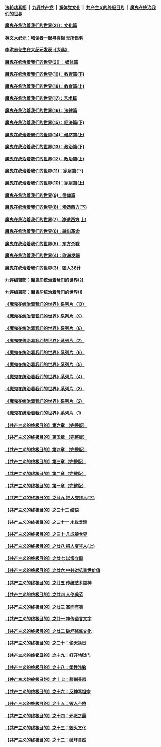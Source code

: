 ####  [法轮功真相](../../../../basic/blob/master/README.md?t=12090931) &nbsp;|&nbsp; [九评共产党](../../../../9ping.md/blob/master/README.md?t=12090931) &nbsp;|&nbsp; [解体党文化](../../../../jtdwh.md/blob/master/README.md?t=12090931)  &nbsp;|&nbsp; [共产主义的终极目的](../../../../gczydzjmd.md/blob/master/README.md?t=12090931) &nbsp;|&nbsp; [魔鬼在统治我们的世界](../../../../mgztzwmdsj.md/blob/master/README.md?t=12090931) 

#### [魔鬼在统治着我们的世界(21)：文化篇](../pages/nsc422/n10597706.md?t=12090931) 

#### [英文大纪元：和读者一起寻真相 无所畏惧](../pages/nsc422/n12542027.md?t=12090931) 

#### [李洪志先生在大纪元发表《大选》](../pages/nsc422/n12534746.md?t=12090931) 

#### [魔鬼在统治着我们的世界(20)：媒体篇](../pages/nsc422/n10586579.md?t=12090931) 

#### [魔鬼在统治着我们的世界(19)：教育篇(下)](../pages/nsc422/n10564808.md?t=12090931) 

#### [魔鬼在统治着我们的世界(18)：教育篇(上)](../pages/nsc422/n10526970.md?t=12090931) 

#### [魔鬼在统治着我们的世界(17)：艺术篇](../pages/nsc422/n10499093.md?t=12090931) 

#### [魔鬼在统治着我们的世界(16)：法律篇](../pages/nsc422/n10485969.md?t=12090931) 

#### [魔鬼在统治着我们的世界(15)：经济篇(下)](../pages/nsc422/n10469975.md?t=12090931) 

#### [魔鬼在统治着我们的世界(14)：经济篇(上)](../pages/nsc422/n10457370.md?t=12090931) 

#### [魔鬼在统治着我们的世界(13)：政治篇(下)](../pages/nsc422/n10448270.md?t=12090931) 

#### [魔鬼在统治着我们的世界(12)：政治篇(上)](../pages/nsc422/n10444576.md?t=12090931) 

#### [魔鬼在统治着我们的世界(11)：家庭篇(下)](../pages/nsc422/n10440961.md?t=12090931) 

#### [魔鬼在统治着我们的世界(10)：家庭篇(上)](../pages/nsc422/n10435448.md?t=12090931) 

#### [魔鬼在统治着我们的世界(9)：信仰篇](../pages/nsc422/n10432159.md?t=12090931) 

#### [魔鬼在统治着我们的世界(8)：渗透西方(下)](../pages/nsc422/n10429603.md?t=12090931) 

#### [魔鬼在统治着我们的世界(7)：渗透西方(上)](../pages/nsc422/n10426013.md?t=12090931) 

#### [魔鬼在统治着我们的世界(6)：输出革命](../pages/nsc422/n10421536.md?t=12090931) 

#### [魔鬼在统治着我们的世界(5)：东方杀戮](../pages/nsc422/n10417707.md?t=12090931) 

#### [魔鬼在统治着我们的世界(4)：欧洲发端](../pages/nsc422/n10414890.md?t=12090931) 

#### [魔鬼在统治着我们的世界(3)：毁人36计](../pages/nsc422/n10411583.md?t=12090931) 

#### [九评编辑部：魔鬼在统治着我们的世界(2)](../pages/nsc422/n10410036.md?t=12090931) 

#### [九评编辑部：魔鬼在统治着我们的世界(1)](../pages/nsc422/n10406825.md?t=12090931) 

#### [《魔鬼在统治着我们的世界》系列片（10）](../pages/nsc422/n12292670.md?t=12090931) 

#### [《魔鬼在统治着我们的世界》系列片（9）](../pages/nsc422/n12290859.md?t=12090931) 

#### [《魔鬼在统治着我们的世界》系列片（8）](../pages/nsc422/n12287445.md?t=12090931) 

#### [《魔鬼在统治着我们的世界》系列片（7）](../pages/nsc422/n12283425.md?t=12090931) 

#### [《魔鬼在统治着我们的世界》系列片（6）](../pages/nsc422/n12282314.md?t=12090931) 

#### [《魔鬼在统治着我们的世界》系列片（5）](../pages/nsc422/n12281419.md?t=12090931) 

#### [《魔鬼在统治着我们的世界》系列片（4）](../pages/nsc422/n12274024.md?t=12090931) 

#### [《魔鬼在统治着我们的世界》系列片（3）](../pages/nsc422/n12271322.md?t=12090931) 

#### [《魔鬼在统治着我们的世界》系列片（2）](../pages/nsc422/n12269049.md?t=12090931) 

#### [《魔鬼在统治着我们的世界》系列片（1）](../pages/nsc422/n12267575.md?t=12090931) 

#### [【共产主义的终极目的】第六章 （完整版）](../pages/nsc422/n11428913.md?t=12090931) 

#### [【共产主义的终极目的】第五章 （完整版）](../pages/nsc422/n11428912.md?t=12090931) 

#### [【共产主义的终极目的】第四章 （完整版）](../pages/nsc422/n11428907.md?t=12090931) 

#### [【共产主义的终极目的】第三章（完整版）](../pages/nsc422/n11428848.md?t=12090931) 

#### [【共产主义的终极目的】第二章（完整版）](../pages/nsc422/n11428831.md?t=12090931) 

#### [【共产主义的终极目的】第一章（完整版）](../pages/nsc422/n11417651.md?t=12090931) 

#### [【共产主义的终极目的】之廿九 把人变非人(下)](../pages/nsc422/n11344140.md?t=12090931) 

#### [【共产主义的终极目的】之三十二 结语](../pages/nsc422/n11360535.md?t=12090931) 

#### [【共产主义的终极目的】之三十一 末世景观](../pages/nsc422/n11351129.md?t=12090931) 

#### [【共产主义的终极目的】之三十 几成狼世界](../pages/nsc422/n11348280.md?t=12090931) 

#### [【共产主义的终极目的】之廿八 把人变非人(上)](../pages/nsc422/n11340492.md?t=12090931) 

#### [【共产主义的终极目的】之廿七 以恨立国](../pages/nsc422/n11336944.md?t=12090931) 

#### [【共产主义的终极目的】之廿六 中共对抗普世价值](../pages/nsc422/n11324785.md?t=12090931) 

#### [【共产主义的终极目的】之廿五 传统艺术颂神](../pages/nsc422/n11296396.md?t=12090931) 

#### [【共产主义的终极目的】之廿四 人伦典范](../pages/nsc422/n11296397.md?t=12090931) 

#### [【共产主义的终极目的】之廿三 富而有德](../pages/nsc422/n11283598.md?t=12090931) 

#### [【共产主义的终极目的】之廿一 神传语言文字](../pages/nsc422/n11263265.md?t=12090931) 

#### [【共产主义的终极目的】之廿二 破坏修炼文化](../pages/nsc422/n11245728.md?t=12090931) 

#### [【共产主义的终极目的】之二十：偷天换日](../pages/nsc422/n11238846.md?t=12090931) 

#### [【共产主义的终极目的】之十九：打开地狱门](../pages/nsc422/n11206376.md?t=12090931) 

#### [【共产主义的终极目的】之十八：柔性洗脑](../pages/nsc422/n11199994.md?t=12090931) 

#### [【共产主义的终极目的】之十七：颠倒善恶](../pages/nsc422/n11179782.md?t=12090931) 

#### [【共产主义的终极目的】之十六：反神骂祖宗](../pages/nsc422/n11166798.md?t=12090931) 

#### [【共产主义的终极目的】之十五：毁人不倦](../pages/nsc422/n11166792.md?t=12090931) 

#### [【共产主义的终极目的】之十四：邪恶之最](../pages/nsc422/n11150249.md?t=12090931) 

#### [【共产主义的终极目的】之十三：毁灭文化](../pages/nsc422/n11135227.md?t=12090931) 

#### [【共产主义的终极目的】之十二：破坏自然](../pages/nsc422/n11135214.md?t=12090931) 

